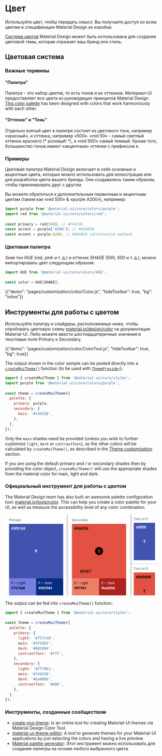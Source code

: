 # Цвет

<p class="description">Используйте цвет, чтобы передать смысл. Вы получаете доступ ко всем цветам в спецификации Material Design из коробки.</p>

[Система цветов](https://material.io/design/color/) Material Design может быть использована для создания цветовой темы, которая отражает ваш бренд или стиль.

## Цветовая система

### Важные термины

#### "Палитра"

Палитра - это набор цветов, то есть тонов и их оттенков. Материал-UI предоставляет все цвета из руководящих принципов Material Design. [This color palette](#color-palette) has been designed with colors that work harmoniously with each other.

#### "Оттенок" и "Тень"

Отдельно взятый цвет в палитре состоит из цветового тона, например «красный», и оттенка, например «500». «red 50» - самый светлый оттенок красного (* розовый! *), а «red 900» самый темный. Кроме того, большинство тонов имеют «акцентные» оттенки с префиксом `A`.

### Примеры

Цветовая палитра Material Design включает в себя основные и акцентные цвета, которые можно использовать для иллюстрации или для разработки цвета вашего бренда. Они создавались таким образом, чтобы гармонировать друг с другом.

Вы можете обратиться к дополнительным первичным и акцентным цветам (таким как «red 500» & «purple A200»), например:

```js
import purple from '@material-ui/core/colors/purple';
import red from '@material-ui/core/colors/red';

const primary = red[500]; // #F44336
const accent = purple['A200']; // #E040FB
const accent = purple.A200; // #E040FB (alternative method)
```

### Цветовая палитра

Зная тон *HUE* (red, pink и т. д.) и оттенок *SHADE* (500, 600 и т. д.), можно импортировать цвет следующим образом:

```jsx
import HUE from '@material-ui/core/colors/HUE';

const color = HUE[SHADE];
```

{{"demo": "pages/customization/color/Color.js", "hideToolbar": true, "bg": "inline"}}

## Инструменты для работы с цветом

Используйте палитру и слайдеры, расположенные ниже, чтобы опробовать цветовую схему [material.io/design/color](https://material.io/design/color/) на документации Material-UI. Либо можете ввести шестнадцатеричные значения в текстовые поля Primary и Secondary.

{{"demo": "pages/customization/color/ColorTool.js", "hideToolbar": true, "bg": true}}

The output shown in the color sample can be pasted directly into a [`createMuiTheme()`](/customization/theming/#createmuitheme-options-theme) function (to be used with [`ThemeProvider`](/customization/theming/#theme-provider)):

```jsx
import { createMuiTheme } from '@material-ui/core/styles';
import purple from '@material-ui/core/colors/purple';

const theme = createMuiTheme({
  palette: {
    primary: purple,
    secondary: {
      main: '#f44336',
    },
  },
});
```

Only the `main` shades need be provided (unless you wish to further customize `light`, `dark` or `contrastText`), as the other colors will be calculated by `createMuiTheme()`, as described in the [Theme customization](/customization/palette/) section.

If you are using the default primary and / or secondary shades then by providing the color object, `createMuiTheme()` will use the appropriate shades from the material color for main, light and dark.

### Официальный инструмент для работы с цветом

The Material Design team has also built an awesome palette configuration tool: [material.io/tools/color](https://material.io/tools/color/). This can help you create a color palette for your UI, as well as measure the accessibility level of any color combination.

<a href="https://material.io/tools/color/#!/?view.left=0&view.right=0&primary.color=3F51B5&secondary.color=F44336" target="_blank" rel="noopener nofollow">
  <img src="/static/images/color/colorTool.png" alt="Официальный инструмент для работы с цветом" style="width: 574px" />
</a>

The output can be fed into `createMuiTheme()` function:

```jsx
import { createMuiTheme } from '@material-ui/core/styles';

const theme = createMuiTheme({
  palette: {
    primary: {
      light: '#757ce8',
      main: '#3f50b5',
      dark: '#002884',
      contrastText: '#fff',
    },
    secondary: {
      light: '#ff7961',
      main: '#f44336',
      dark: '#ba000d',
      contrastText: '#000',
    },
  },
});
```

### Инструменты, созданные сообществом

- [create-mui-theme](https://react-theming.github.io/create-mui-theme/): Is an online tool for creating Material-UI themes via Material Design Color Tool.
- [material-ui-theme-editor](https://in-your-saas.github.io/material-ui-theme-editor/): A tool to generate themes for your Material-UI applications by just selecting the colors and having a live preview.
- [Material palette generator](https://material.io/inline-tools/color/): Этот инструмент можно использовать для создания палитры на основе любого выбранного цвета.